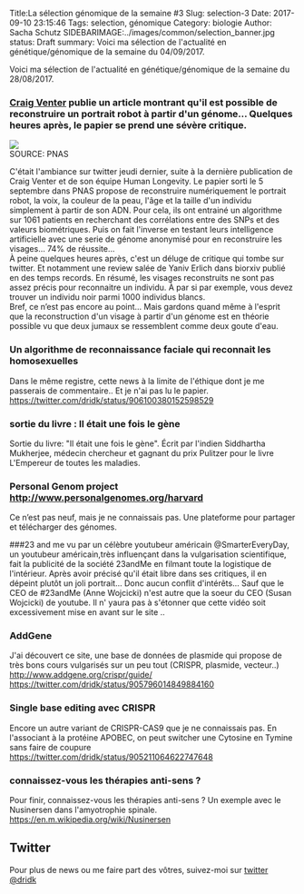 Title:La sélection génomique de la semaine #3
Slug: selection-3
Date: 2017-09-10 23:15:46
Tags: selection, génomique
Category: biologie
Author: Sacha Schutz
SIDEBARIMAGE:../images/common/selection_banner.jpg
status: Draft 
summary: Voici ma sélection de l'actualité en génétique/génomique de la semaine du 04/09/2017. 

Voici ma sélection de l'actualité en génétique/génomique de la semaine du 28/08/2017.

### [Craig Venter](https://fr.wikipedia.org/wiki/Craig_Venter) publie un article montrant qu'il est possible de reconstruire un portrait robot à partir d'un génome... Quelques heures après, le papier se prend une sévère critique.

<div class="figure">
<img src="../images/selection3/face.png" />
 <div class="legend">SOURCE: PNAS</div> 
 </div>

C'était l'ambiance sur twitter jeudi dernier, suite à la dernière publication de Craig Venter et de son équipe Human Longevity. Le papier sorti le 5 septembre dans PNAS propose de reconstruire numériquement le portrait robot, la voix, la couleur de la peau, l'âge et la taille d'un individu simplement à partir de son ADN. Pour cela, ils ont entrainé un algorithme sur 1061 patients en recherchant des corrélations entre des SNPs et des valeurs biométriques. Puis on fait l'inverse en testant leurs intelligence artificielle avec une serie de génome anonymisé pour en reconstruire les visages... 74% de réussite...     
À peine quelques heures après, c'est un déluge de critique qui tombe sur twitter. Et notamment une review salée de Yaniv Erlich dans biorxiv publié en des temps records. En résumé, les visages reconstruits ne sont pas assez précis pour reconnaitre un individu. À par si par exemple, vous devez trouver un individu noir parmi 1000 individus blancs.    
Bref, ce n’est pas encore au point...  Mais gardons quand même à l'esprit que la reconstruction d'un visage à partir d'un génome est en théorie possible vu que deux jumaux se ressemblent comme deux goute d'eau.

### Un algorithme de reconnaissance faciale qui reconnait les homosexuelles
Dans le même registre, cette news à la limite de l'éthique dont je me passerais de commentaire.. Et je n'ai pas lu le papier.
https://twitter.com/dridk/status/906100380152598529

### sortie du livre : Il était une fois le gène
Sortie du livre: "Il était une fois le gène". Écrit par l'indien Siddhartha Mukherjee, médecin chercheur et gagnant du prix Pulitzer pour le livre  L'Empereur de toutes les maladies.

### Personal Genom project  http://www.personalgenomes.org/harvard
Ce n’est pas neuf, mais je ne connaissais pas. Une plateforme pour partager et télécharger des génomes. 

###23 and me vu par un célèbre youtubeur américain  @SmarterEveryDay, un youtubeur américain,très influençant dans la vulgarisation scientifique, fait la publicité de la société 23andMe en filmant toute la logistique de l'intérieur. Après avoir précisé qu'il était libre dans ses critiques, il en dépeint plutôt un joli portrait...
Donc aucun conflit d'intérêts... Sauf que le CEO de #23andMe (Anne Wojcicki) n'est autre que la soeur du CEO (Susan Wojcicki) de youtube. Il n' yaura pas à s'étonner que cette vidéo soit excessivement mise en avant sur le site .. 

### AddGene 
J'ai découvert ce site, une base de données de plasmide qui propose de très bons cours vulgarisés sur un peu tout (CRISPR, plasmide, vecteur..)
http://www.addgene.org/crispr/guide/ https://twitter.com/dridk/status/905796014849884160

### Single base editing avec CRISPR
Encore un autre variant de CRISPR-CAS9 que je ne connaissais pas. En l'associant à la protéine APOBEC, on peut switcher une Cytosine en Tymine sans faire de coupure https://twitter.com/dridk/status/905211064622747648

### connaissez-vous les thérapies anti-sens ? 
Pour finir, connaissez-vous les thérapies anti-sens ? Un exemple avec le Nusinersen dans l'amyotrophie spinale.
https://en.m.wikipedia.org/wiki/Nusinersen

## Twitter
Pour plus de news ou me faire part des vôtres, suivez-moi sur [twitter @dridk](https://twitter.com/dridk)

